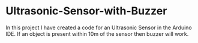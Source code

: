 # Ultrasonic-Sensor-with-Buzzer
In this project I have created a code for an Ultrasonic Sensor in the Arduino IDE. If an object is present within 10m of the sensor then buzzer will work.
